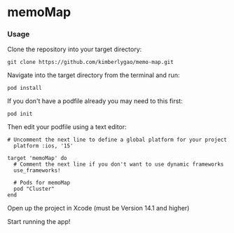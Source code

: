 # memoMap

### Usage

Clone the repository into your target directory:

```shell
git clone https://github.com/kimberlygao/memo-map.git
```

Navigate into the target directory from the terminal and run:

```shell
pod install
```

If you don't have a podfile already you may need to this first:

```shell
pod init
```
Then edit your podfile using a text editor:
```shell
# Uncomment the next line to define a global platform for your project
  platform :ios, '15'

target 'memoMap' do
  # Comment the next line if you don't want to use dynamic frameworks
  use_frameworks!

  # Pods for memoMap
  pod "Cluster"
end
```

Open up the project in Xcode (must be Version 14.1 and higher)

Start running the app!
